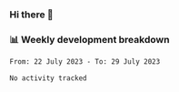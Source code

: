 ### Hi there 👋

### 📊 Weekly development breakdown
<!--START_SECTION:waka-->

```txt
From: 22 July 2023 - To: 29 July 2023

No activity tracked
```

<!--END_SECTION:waka-->
